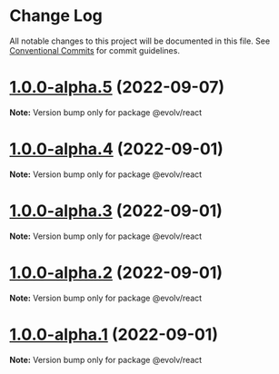 # Change Log

All notable changes to this project will be documented in this file.
See [Conventional Commits](https://conventionalcommits.org) for commit guidelines.

# [1.0.0-alpha.5](https://github.com/evolv-ai/delivery-clients/compare/v1.0.0-alpha.4...v1.0.0-alpha.5) (2022-09-07)

**Note:** Version bump only for package @evolv/react





# [1.0.0-alpha.4](https://github.com/evolv-ai/delivery-clients/compare/v1.0.0-alpha.3...v1.0.0-alpha.4) (2022-09-01)

**Note:** Version bump only for package @evolv/react





# [1.0.0-alpha.3](https://github.com/evolv-ai/delivery-clients/compare/v1.0.0-alpha.2...v1.0.0-alpha.3) (2022-09-01)

**Note:** Version bump only for package @evolv/react





# [1.0.0-alpha.2](https://github.com/evolv-ai/delivery-clients/compare/v1.0.0-alpha.1...v1.0.0-alpha.2) (2022-09-01)

**Note:** Version bump only for package @evolv/react





# [1.0.0-alpha.1](https://github.com/evolv-ai/delivery-clients/compare/v1.0.0-alpha.0...v1.0.0-alpha.1) (2022-09-01)

**Note:** Version bump only for package @evolv/react
